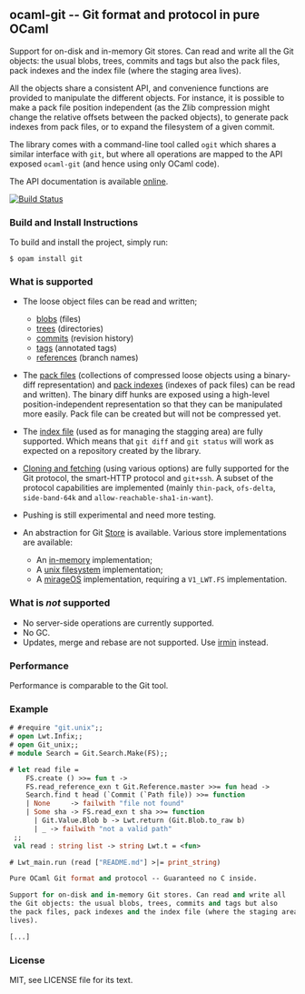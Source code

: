 ## ocaml-git -- Git format and protocol in pure OCaml

Support for on-disk and in-memory Git stores. Can read and write all
the Git objects: the usual blobs, trees, commits and tags but also
the pack files, pack indexes and the index file (where the staging area
lives).

All the objects share a consistent API, and convenience functions are
provided to manipulate the different objects. For instance, it is
possible to make a pack file position independent (as the Zlib
compression might change the relative offsets between the packed
objects), to generate pack indexes from pack files, or to expand
the filesystem of a given commit.

The library comes with a command-line tool called `ogit` which shares
a similar interface with `git`, but where all operations are mapped to
the API exposed `ocaml-git` (and hence using only OCaml code).

The API documentation is available
[online](http://mirage.github.io/ocaml-git/).

[![Build Status](https://travis-ci.org/mirage/ocaml-git.png?branch=master)](https://travis-ci.org/mirage/ocaml-git)

### Build and Install Instructions

To build and install the project, simply run:
```
$ opam install git
```

### What is supported

* The loose object files can be read and written;
  - [blobs](http://mirage.github.io/ocaml-git/Git.Blob.html) (files)
  - [trees](http://mirage.github.io/ocaml-git/Git.Tree.html) (directories)
  - [commits](http://mirage.github.io/ocaml-git/Git.Commit.html) (revision history)
  - [tags](http://mirage.github.io/ocaml-git/Git.Tag.html) (annotated tags)
  - [references](http://mirage.github.io/ocaml-git/Git.Reference.html) (branch names)

* The [pack files](http://mirage.github.io/ocaml-git/Git.Pack.html)
  (collections of compressed loose objects using a binary-diff representation)
  and [pack indexes](http://mirage.github.io/ocaml-git/Git.Pack_index.html)
  (indexes of pack files) can be read and
  written). The binary diff hunks are exposed using a high-level
  position-independent representation so that they can be manipulated
  more easily. Pack file can be created but will not be compressed yet.

* The [index file](http://mirage.github.io/ocaml-git/Git.Index.html)
  (used as for managing the stagging area)
  are fully supported. Which means that `git diff` and `git status`
  will work as expected on a repository created by the library.

* [Cloning and fetching](http://mirage.github.io/ocaml-git/Git.Sync.html)
  (using various options) are fully supported for
  the Git protocol, the smart-HTTP protocol and `git+ssh`. A subset
  of the protocol capabilities are implemented (mainly `thin-pack`,
  `ofs-delta`, `side-band-64k` and `allow-reachable-sha1-in-want`).

* Pushing is still experimental and need more testing.

* An abstraction for Git [Store](http://mirage.github.io/ocaml-git/Git.Store.S.html)
  is available. Various store implementations are available:
  - An [in-memory](http://mirage.github.io/ocaml-git/Git.Memory.html) implementation;
  - A [unix filesystem](http://mirage.github.io/ocaml-git/Git_unix.S.FS.html)
    implementation;
  - A [mirageOS](http://mirage.github.io/ocaml-git/Git_mirage.html) implementation,
    requiring a `V1_LWT.FS` implementation.

### What is *not* supported

* No server-side operations are currently supported.
* No GC.
* Updates, merge and rebase are not supported. Use
  [irmin](https://github.com/mirage/irmin) instead.

### Performance

Performance is comparable to the Git tool.

### Example

```ocaml
# #require "git.unix";;
# open Lwt.Infix;;
# open Git_unix;;
# module Search = Git.Search.Make(FS);;

# let read file =
    FS.create () >>= fun t ->
    FS.read_reference_exn t Git.Reference.master >>= fun head ->
    Search.find t head (`Commit (`Path file)) >>= function
    | None     -> failwith "file not found"
    | Some sha -> FS.read_exn t sha >>= function
      | Git.Value.Blob b -> Lwt.return (Git.Blob.to_raw b)
      | _ -> failwith "not a valid path"
 ;;
 val read : string list -> string Lwt.t = <fun>

# Lwt_main.run (read ["README.md"] >|= print_string)

Pure OCaml Git format and protocol -- Guaranteed no C inside.

Support for on-disk and in-memory Git stores. Can read and write all
the Git objects: the usual blobs, trees, commits and tags but also
the pack files, pack indexes and the index file (where the staging area
lives).

[...]
```

### License

MIT, see LICENSE file for its text.
